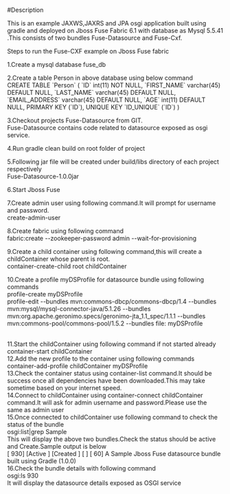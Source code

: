 #Description <p>This is an example JAXWS,JAXRS and JPA osgi application built using gradle and deployed on Jboss Fuse Fabric 6.1 with database as Mysql 5.5.41 .This consists of two bundles Fuse-Datasource and Fuse-Cxf.</p>
<p>Steps to run the Fuse-CXF example on Jboss Fuse fabric</p>
<p>1.Create a mysql database fuse_db</p>
<p>2.Create a table Person in above database using below command
   <br/>CREATE TABLE `Person` (
  `ID` int(11) NOT NULL,
  `FIRST_NAME` varchar(45) DEFAULT NULL,
  `LAST_NAME` varchar(45) DEFAULT NULL,
  `EMAIL_ADDRESS` varchar(45) DEFAULT NULL,
  `AGE` int(11) DEFAULT NULL,
  PRIMARY KEY (`ID`),
  UNIQUE KEY `ID_UNIQUE` (`ID`)
)</p>
<p>3.Checkout projects Fuse-Datasource from GIT.
  <br/>Fuse-Datasource contains code related to datasource exposed as osgi service.
  </p>
<p>4.Run gradle clean build on root folder of project</p>
<p>5.Following jar file will be created under build/libs directory of each project respectively
<br/>	Fuse-Datasource-1.0.0jar
</p>
<p>6.Start Jboss Fuse</p>
<p>7.Create admin user using following command.It will prompt for username and password.
	<br/>create-admin-user
</p>
<p>8.Create fabric using following command
	<br/>fabric:create --zookeeper-password admin --wait-for-provisioning</p>
<p>9.Create a child container using following command,this will create a childContainer whose parent is root.
<br/>container-create-child root childContainer</p>
<p>10.Create a profile myDSProfile for datasource bundle using following commands
	<br/>profile-create myDSProfile
	<br/>profile-edit --bundles mvn:commons-dbcp/commons-dbcp/1.4 --bundles mvn:mysql/mysql-connector-java/5.1.26 --bundles mvn:org.apache.geronimo.specs/geronimo-jta_1.1_spec/1.1.1 --bundles mvn:commons-pool/commons-pool/1.5.2 --bundles file:<Path to Fuse-Datasource-1.0.0.jar> myDSProfile</p>
<br/>11.Start the childContainer using following command if not started already
<br/>	container-start childContainer
<br/>12.Add the new profile to the container using following commands
<br/>	container-add-profile childContainer myDSProfile
<br/>13.Check the container status using container-list command.It should be success once all dependencies have been downloaded.This may take sometime based on your internet speed.
<br/>14.Connect to childContainer using container-connect childContainer command.It will ask for admin username and password.Please use the same as admin user
<br/>15.Once connected to childContainer use following command to check the status of the bundle
<br/>	osgi:list|grep Sample
<br/>	This will display the above two bundles.Check the status should be active and Create.Sample output is below
<br/>	[ 930] [Active     ] [Created     ] [       ] [   60] A Sample Jboss Fuse datasource bundle built using Gradle (1.0.0)
<br/>16.Check the bundle details with following command
<br/> osgi:ls 930
<br/>It will display the datasource details exposed as OSGI service
